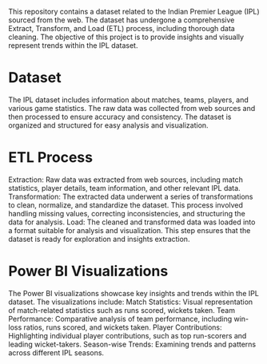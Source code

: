 This repository contains a dataset related to the Indian Premier League (IPL) sourced from the web.
The dataset has undergone a comprehensive Extract, Transform, and Load (ETL) process, including thorough data cleaning.
The objective of this project is to provide insights and visually represent trends within the IPL dataset.

# Dataset
The IPL dataset includes information about matches, teams, players, and various game statistics.
The raw data was collected from web sources and then processed to ensure accuracy and consistency. The dataset is organized and structured for easy analysis and visualization.

# ETL Process
Extraction: Raw data was extracted from web sources, including match statistics, player details, team information, and other relevant IPL data.
Transformation: The extracted data underwent a series of transformations to clean, normalize, and standardize the dataset. This process involved handling missing values, correcting inconsistencies, and structuring the data for analysis.
Load: The cleaned and transformed data was loaded into a format suitable for analysis and visualization. This step ensures that the dataset is ready for exploration and insights extraction.

# Power BI Visualizations
The Power BI visualizations showcase key insights and trends within the IPL dataset. The visualizations include:
Match Statistics: Visual representation of match-related statistics such as runs scored, wickets taken.
Team Performance: Comparative analysis of team performance, including win-loss ratios, runs scored, and wickets taken.
Player Contributions: Highlighting individual player contributions, such as top run-scorers and leading wicket-takers.
Season-wise Trends: Examining trends and patterns across different IPL seasons.
